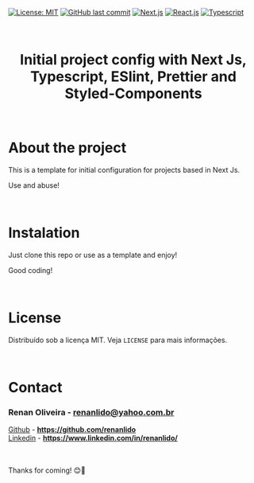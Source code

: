 [![License: MIT](https://img.shields.io/badge/License-MIT-yellow.svg)](https://opensource.org/licenses/MIT)
[![GitHub last commit](https://img.shields.io/badge/last%20comit-may%202021-orange)](https://github.com/renanlido/ignews/commits)
[![Next.js](https://img.shields.io/badge/NextJs-blue)](https://nextjs.org/)
[![React.js](https://img.shields.io/badge/-ReactJs-blue)](https://pt-br.reactjs.org/)
[![Typescript](https://img.shields.io/badge/-Typescript-blue)](https://www.typescriptlang.org/)

<!--LOGO-->
<br/>
<div align="center">
    <h1 color="#ffff" >Initial project config with Next Js, Typescript, ESlint, Prettier and Styled-Components</h1>
    </br>
</div>

<!-- ABOUT THE PROJECT -->

# <strong>About the project</strong>

This is a template for initial configuration for projects based in Next Js.

Use and abuse!

</br>

<!--INSTALATION-->

# <strong>Instalation</strong>

Just clone this repo or use as a template and enjoy!

Good coding!

</br>

# **License**

Distribuído sob a licença MIT. Veja `LICENSE` para mais informações.

<!-- CONTACT -->
</br>

# **Contact**

### Renan Oliveira - **renanlido@yahoo.com.br**

[Github](https://github.com/renanlido) - **https://github.com/renanlido** </br>
[Linkedin](https://www.linkedin.com/in/renanlido/) - **https://www.linkedin.com/in/renanlido/**

</br></br>
Thanks for coming! 😊🤗
